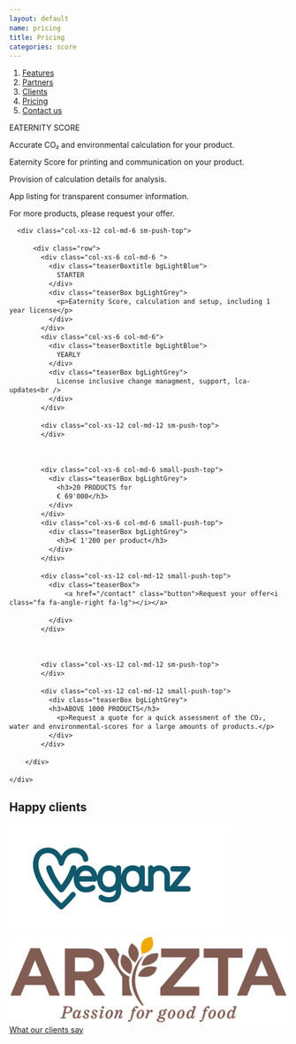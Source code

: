 ```yaml
---
layout: default
name: pricing
title: Pricing
categories: score
---
```


<div class="container hidden-xs">
  <div class="row">
    <div class="col-xs-12 text-center">
      <ol class="subNavigation">
      <a href="/score"><li class="current">Features</li></a>
      <a href="/score/partners"><li>Partners</li></a>
      <a href="/score/clients"><li>Clients</li></a>
      <a href="/score/pricing"><li class="current">Pricing</li></a>
      <a href="/contact"><li>Contact us</li></a>
      </ol>
    </div>
  </div>
</div>

<div class="container">
  <div class="row big-push-bottom push-top md-verticalAlign">
    <!-- <div class="col-xs-12 col-md-3">
      <div>
        <div class="teaserBoxtitle bgLightBlue">
          Quick Assessment
        </div>
        <div class="teaserBox bgLightGrey">
          <p>Quick assessment of the CO2, Water, Environmental-Scores and nutritional values of a large amount (>1000) of products.</p>
          <p>Provide your clients with an overview on the impacts of all your products.</p>
          <p>Set reduction targets and craft meaningful strategic decisions for your business</p>
          <h3>Pricing / product</h3>
          <p>Results are based only on estimates for ingredient amounts.</p>
          <a href="/contact" class="button">Ask for a quote<i class="fa fa-angle-right fa-lg"></i></a>
        </div>
      </div>
  </div> -->

  <div class="col-xs-12 col-md-12 sm-push-top">
    <div class="row">
      <div class="col-xs-12 col-md-4 col-md-offset-1 sm-push-top">
        <div>
          <div class="teaserBoxtitle bgProfessionalHeader" style="text-transform: uppercase;">
          Eaternity Score
          </div>
          <div class="teaserBox bgProfessionalBox ">
            <p>Accurate CO₂ and environmental calculation for your product.</p>
            <p>Eaternity Score for printing and communication on your product.</p>
            <p>Provision of calculation details for analysis.</p>
            <p>App listing for transparent consumer information.</p>
          </div>
        </div>
        <div class="col-xs-12 col-md-12 teaserBox small-push-top bgLightGrey">
          <p>For more products, please request your offer.</p>
        </div>
      </div>

      <div class="col-xs-12 col-md-6 sm-push-top">

          <div class="row">
            <div class="col-xs-6 col-md-6 ">
              <div class="teaserBoxtitle bgLightBlue">
                STARTER
              </div>
              <div class="teaserBox bgLightGrey">
                <p>Eaternity Score, calculation and setup, including 1 year license</p>
              </div>
            </div>
            <div class="col-xs-6 col-md-6">
              <div class="teaserBoxtitle bgLightBlue">
                YEARLY
              </div>
              <div class="teaserBox bgLightGrey">
                License inclusive change managment, support, lca-updates<br />
              </div>
            </div>

            <div class="col-xs-12 col-md-12 sm-push-top">
            </div>



            <div class="col-xs-6 col-md-6 small-push-top">
              <div class="teaserBox bgLightGrey">
                <h3>20 PRODUCTS for
                € 69'000</h3>
              </div>
            </div>
            <div class="col-xs-6 col-md-6 small-push-top">
              <div class="teaserBox bgLightGrey">
                <h3>€ 1'200 per product</h3>
              </div>
            </div>

            <div class="col-xs-12 col-md-12 small-push-top">
              <div class="teaserBox">
                  <a href="/contact" class="button">Request your offer<i class="fa fa-angle-right fa-lg"></i></a>

              </div>
            </div>



            <div class="col-xs-12 col-md-12 sm-push-top">
            </div>

            <div class="col-xs-12 col-md-12 small-push-top">
              <div class="teaserBox bgLightGrey">
              <h3>ABOVE 1000 PRODUCTS</h3>
                <p>Request a quote for a quick assessment of the CO₂, water and environmental-scores for a large amounts of products.</p>
              </div>
            </div>

        </div>

    </div>

  </div>

</div>

</div>

<div class="window" style="background-image: url('/img/score/herbstmarkt_eth_03.jpg')"></div>

<div class="container">
  <div class="row big-push-top small-push-bottom">
    <div class="col-xs-12 text-center">
      <h2>Happy clients</h2>
    </div>
  </div>

  <div class="row push-bottom">
    <div class="col-xs-offset-2 col-xs-8 col-sm-offset-3 col-sm-3 text-center">
      <img class="responsive" src="/img/partners/Veganz.svg">
    </div>
    <div class="col-xs-offset-2 col-xs-8 col-sm-offset-0 col-sm-3 text-center xs-push-top">
      <img class="responsive" src="/img/partners/Aryzta_Logo.svg">
    </div>
  </div>

  <div class="row push-bottom">
    <div class="col-xs-12 text-center">
      <a href="/app/clients" class="button">What our clients say<i class="fa fa-angle-right fa-lg"></i></a>
    </div>
  </div>

</div>

<script src="https://ajax.googleapis.com/ajax/libs/jquery/1.11.3/jquery.min.js"></script>

<script src="/js/jquery.magnific-popup.min.js"></script>

<script src="/js/bootstrap.min.js"></script>

<script src="/js/icheck.min.js"></script>

<script src="/js/script.js"></script>
